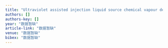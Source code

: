 ```yaml
---
title: "Ultraviolet assisted injection liquid source chemical vapour deposition (UVILS‐CVD) of tantalum pentoxide"
authors: []
authors-key: []
year: "数据暂缺"
article-link: "数据暂缺"
venue: "数据暂缺"
bibex: "数据暂缺"
---
```

